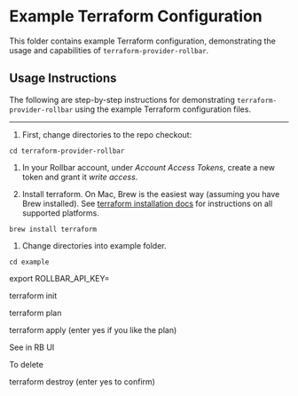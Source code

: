 Example Terraform Configuration
===============================

This folder contains example Terraform configuration, demonstrating the usage
and capabilities of `terraform-provider-rollbar`.


Usage Instructions
------------------

The following are step-by-step instructions for demonstrating
`terraform-provider-rollbar` using the example Terraform configuration files.

-----

1. First, change directories to the repo checkout:
```shell
cd terraform-provider-rollbar
```

1. In your Rollbar account, under _Account Access Tokens_, create a new token and
grant it _write access_.

1. Install terraform. On Mac, Brew is the easiest way (assuming you have Brew
installed).  See [terraform installation
docs](https://learn.hashicorp.com/tutorials/terraform/install-cli) for
instructions on all supported platforms.
```shell
brew install terraform
```

1. Change directories into example folder.
```shell
cd example
```


export ROLLBAR_API_KEY=<yourNewToken>

terraform init

terraform plan

terraform apply (enter yes if you like the plan)

See in RB UI

To delete

terraform destroy (enter yes to confirm)